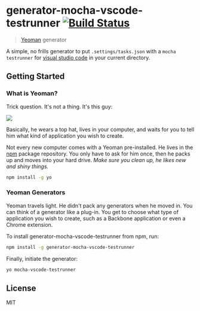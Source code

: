 # generator-mocha-vscode-testrunner [![Build Status](https://secure.travis-ci.org/bengreenier/generator-mocha-vscode-testrunner.png?branch=master)](https://travis-ci.org/bengreenier/generator-mocha-vscode-testrunner)

> [Yeoman](http://yeoman.io) generator

A simple, no frills generator to put `.settings/tasks.json` with a `mocha testrunner` for [visual studio code](https://code.visualstudio.com) in your current directory.

## Getting Started

### What is Yeoman?

Trick question. It's not a thing. It's this guy:

![](http://i.imgur.com/JHaAlBJ.png)

Basically, he wears a top hat, lives in your computer, and waits for you to tell him what kind of application you wish to create.

Not every new computer comes with a Yeoman pre-installed. He lives in the [npm](https://npmjs.org) package repository. You only have to ask for him once, then he packs up and moves into your hard drive. *Make sure you clean up, he likes new and shiny things.*

```bash
npm install -g yo
```

### Yeoman Generators

Yeoman travels light. He didn't pack any generators when he moved in. You can think of a generator like a plug-in. You get to choose what type of application you wish to create, such as a Backbone application or even a Chrome extension.

To install generator-mocha-vscode-testrunner from npm, run:

```bash
npm install -g generator-mocha-vscode-testrunner
```

Finally, initiate the generator:

```bash
yo mocha-vscode-testrunner
```

## License

MIT
